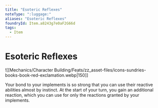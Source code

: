 ```yaml
---
title: "Esoteric Reflexes"
noteType: ":luggage:"
aliases: "Esoteric Reflexes"
foundryId: Item.a8243g7e0aF2G66d
tags:
  - Item
---
```


# Esoteric Reflexes
![[Mechanics/Character Building/Feats/zz_asset-files/icons-sundries-books-book-red-exclamation.webp|150]]

Your bond to your implements is so strong that you can use their reactive abilities almost by instinct. At the start of your turn, you gain an additional reaction, which you can use for only the reactions granted by your implements.
